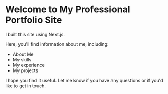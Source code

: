 # Welcome to My Professional Portfolio Site

I built this site using Next.js.

Here, you'll find information about me, including:

- About Me
- My skills
- My experience
- My projects

I hope you find it useful. Let me know if you have any questions or if you'd like to get in touch.
